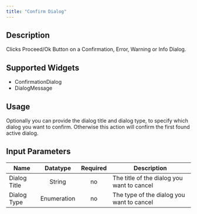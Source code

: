 ```yaml
---
title: "Confirm Dialog"
---
```

## Description
Clicks Proceed/Ok Button on a Confirmation, Error, Warning or Info Dialog.

## Supported Widgets
 + ConfirmationDialog
 + DialogMessage

## Usage
Optionally you can provide the dialog title and dialog type, to specify which dialog you want to confirm. Otherwise this action will confirm the first found active dialog.

## Input Parameters
Name | Datatype | Required | Description
---- | :--------: | :--------: | ---------------
Dialog Title | String | no | The title of the dialog you want to cancel
Dialog Type | Enumeration | no | The type of the dialog you want to cancel
